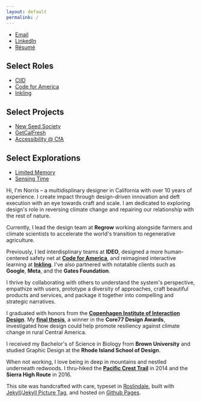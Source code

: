 ```yaml
---
layout: default
permalink: /
---
```


<article class="about main-content row">
	<section class="about__contact col-md-3 col-sm-6 col-xs-12 last-xs first-md">
		<div class="about__photo"></div>
	</section>
	<section class="about__selected-works col-md-3 col-sm-6 col-xs-12 spacing-below-40">
		<ul class="list--no-style">
			<li><a href="mailto:norrishung@gmail.com">Email</a></li>
			<li><a href="https://www.linkedin.com/in/norrishung/">LinkedIn</a></li>
			<li><a href="/images/norrishung_resume.pdf">Résumé</a></li>
		</ul>
		<h2>Select Roles</h2>
		<ul class="list--no-style">
			<li><a href="{% post_url 2021-03-01-ciid %}">CIID</a></li>
			<li><a href="{% post_url 2019-11-01-cfa %}">Code for America</a></li>
			<li><a href="{% post_url 2014-04-31-inkling %}">Inkling</a></li>
		</ul>
		<h2>Select Projects</h2>
		<ul class="list--no-style">
			<li><a href="{% post_url 2021-02-26-new-seed-society %}">New Seed Society</a></li>
			<li><a href="{% post_url 2018-12-31-getcalfresh %}">GetCalFresh</a></li>
			<li><a href="{% post_url 2019-09-03-honeycrisp %}">Accessibility @ CfA</a></li>
		</ul>
		<h2>Select Explorations</h2>
		<ul class="list--no-style">
			<li><a href="{% post_url 2020-06-21-limited-memory %}">Limited Memory</a></li>
			<li><a href="{% post_url 2020-09-04-sensing-time %}">Sensing Time</a></li>
		</ul>
	</section>
	<section class="about__bio col-md-6 col-xs-12 first-xs last-md spacing-below-40">
		<p>Hi, I'm Norris – a multidisplinary designer in California with over 10 years of experience. I create impact through design-driven innovation and deft execution with an eye towards craft and scale. I am dedicated to exploring design's role in reversing climate change and repairing our relationship with the rest of nature.</p>
		<p>Currently, I lead the design team at <strong>Regrow</strong> working alongside farmers and climate scientists to accelerate the world's transition to regenerative agriculture. </p>
		<p>Previously, I led interdisplinary teams at <strong>IDEO</strong>, designed a more human-centered safety net at <strong><a href="{% post_url 2019-11-01-cfa %}">Code for America</a></strong>, and reimagined interactive learning at <strong><a href="{% post_url 2014-04-31-inkling %}">Inkling</a></strong>. I've also partnered with notatable clients such as <strong>Google</strong>, <strong>Meta</strong>, and the <strong>Gates Foundation</strong>.</p>
		<p>I thrive by collaborating with others to understand the system's perspective, empathize with users, prototype a diversity of approaches, craft beautiful products and services, and package it together into compelling and strategic narratives.</p>
		<p>I graduated with honors from the <strong><a href="{% post_url 2021-03-01-ciid %}">Copenhagen Institute of Interaction Design</a></strong>. My <strong><a href="{% post_url 2021-02-26-new-seed-society %}">final thesis</a></strong>, a winner in the <strong>Core77 Design Awards</strong>, investigated how design could help promote resiliency against climate change in rural Central America.</p>
		<p>I received my Bachelor's of Science in Biology from <strong>Brown University</strong> and studied Graphic Design at the <strong>Rhode Island School of Design</strong>.</p>
		<p class="spacing-below-96">When not working, I love being in deep in mountains and nestled underneath redwoods. I thru-hiked the <strong><a href="{% post_url 2014-09-15-pct %}">Pacific Crest Trail</a></strong> in 2014 and the <strong>Sierra High Route</strong> in 2016.</p>
		<p class="text--helper">This site was handcrafted with care, typeset in <a href="https://djr.com/roslindale/">Roslindale</a>, built with <a href="https://jekyllrb.com">Jekyll</a>/<a href="http://rbuchberger.github.io/jekyll_picture_tag/">Jekyll Picture Tag</a>, and hosted on <a href="https://pages.github.com">Github Pages</a>.</p>
	</section>
</article>
